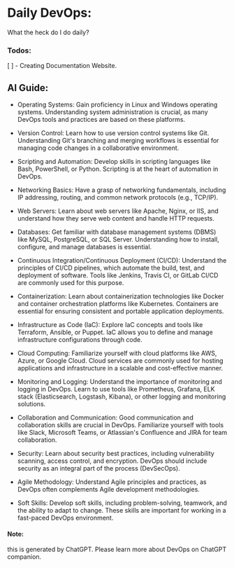 # Daily DevOps:
What the heck do I do daily?

### Todos:
[ ] - Creating Documentation Website.

## AI Guide:

- Operating Systems: Gain proficiency in Linux and Windows operating systems. Understanding system administration is crucial, as many DevOps tools and practices are based on these platforms.

- Version Control: Learn how to use version control systems like Git. Understanding Git's branching and merging workflows is essential for managing code changes in a collaborative environment.

- Scripting and Automation: Develop skills in scripting languages like Bash, PowerShell, or Python. Scripting is at the heart of automation in DevOps.

- Networking Basics: Have a grasp of networking fundamentals, including IP addressing, routing, and common network protocols (e.g., TCP/IP).

- Web Servers: Learn about web servers like Apache, Nginx, or IIS, and understand how they serve web content and handle HTTP requests.

- Databases: Get familiar with database management systems (DBMS) like MySQL, PostgreSQL, or SQL Server. Understanding how to install, configure, and manage databases is essential.

- Continuous Integration/Continuous Deployment (CI/CD): Understand the principles of CI/CD pipelines, which automate the build, test, and deployment of software. Tools like Jenkins, Travis CI, or GitLab CI/CD are commonly used for this purpose.

- Containerization: Learn about containerization technologies like Docker and container orchestration platforms like Kubernetes. Containers are essential for ensuring consistent and portable application deployments.

- Infrastructure as Code (IaC): Explore IaC concepts and tools like Terraform, Ansible, or Puppet. IaC allows you to define and manage infrastructure configurations through code.

- Cloud Computing: Familiarize yourself with cloud platforms like AWS, Azure, or Google Cloud. Cloud services are commonly used for hosting applications and infrastructure in a scalable and cost-effective manner.

- Monitoring and Logging: Understand the importance of monitoring and logging in DevOps. Learn to use tools like Prometheus, Grafana, ELK stack (Elasticsearch, Logstash, Kibana), or other logging and monitoring solutions.

- Collaboration and Communication: Good communication and collaboration skills are crucial in DevOps. Familiarize yourself with tools like Slack, Microsoft Teams, or Atlassian's Confluence and JIRA for team collaboration.

- Security: Learn about security best practices, including vulnerability scanning, access control, and encryption. DevOps should include security as an integral part of the process (DevSecOps).

- Agile Methodology: Understand Agile principles and practices, as DevOps often complements Agile development methodologies.

- Soft Skills: Develop soft skills, including problem-solving, teamwork, and the ability to adapt to change. These skills are important for working in a fast-paced DevOps environment.

#### Note: 
this is generated by ChatGPT. Please learn more about DevOps on ChatGPT companion. 
